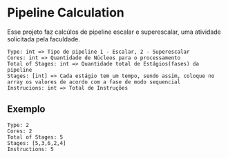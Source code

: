 # Pipeline Calculation
Esse projeto faz calcúlos de pipeline escalar e superescalar, uma atividade solicitada pela faculdade.
```
Type: int => Tipo de pipeline 1 - Escalar, 2 - Superescalar
Cores: int => Quantidade de Núcleos para o processamento
Total of Stages: int => Quantidade total de Estágios(fases) da pipeline
Stages: [int] => Cada estágio tem um tempo, sendo assim, coloque no array os valores de acordo com a fase de modo sequencial
Instrucions: int => Total de Instruções
```
## Exemplo
```
Type: 2
Cores: 2
Total of Stages: 5
Stages: [5,3,6,2,4]
Instructions: 5
```